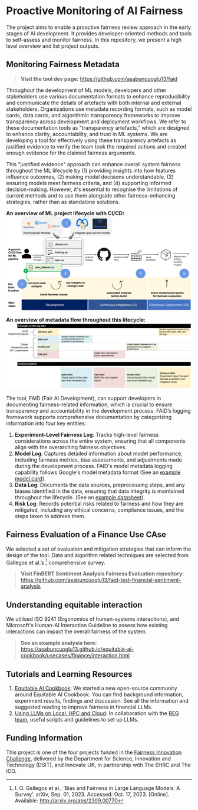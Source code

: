 # Proactive Monitoring of AI Fairness

The project aims to enable a proactive fairness review approach in the early stages of AI development. It provides developer-oriented methods and tools to self-assess and monitor fairness. In this repository, we present a high level overview and list project outputs.

## Monitoring Fairness Metadata

> **Visit the tool dev page:** <https://github.com/asabuncuoglu13/faid>

Throughout the development of ML models, developers and other stakeholders use various documentation formats to enhance reproducibility and communicate the details of artefacts with both internal and external stakeholders. Organizations use metadata recording formats, such as model cards, data cards, and algorithmic transparency frameworks to improve transparency across development and deployment workflows. We refer to these documentation tools as "transparency artefacts," which are designed to enhance clarity, accountability, and trust in ML systems. We are developing a tool for effectively using these transparency artefacts as justified evidence to verify the team took the required actions and created enough evidence for the claimed fairness arguments.

This "justified evidence" approach can enhance overall system fairness throughout the ML lifecycle by (1) providing insights into how features influence outcomes, (2) making model decisions understandable, (3) ensuring models meet fairness criteria, and (4) supporting informed decision-making. However, it's essential to recognise the limitations of current methods and to use them alongside other fairness-enhancing strategies, rather than as standalone solutions.

**An overview of ML project lifecycle with CI/CD:**
![](./media/illustration.jpg)

**An overview of metadata flow throughout this lifecycle:**
![](./media/metadataflow.png)

The tool, FAID (Fair AI Development), can support developers in documenting fairness-related information, which is crucial to ensure transparency and accountability in the development process. FAID’s logging framework supports comprehensive documentation by categorizing information into four key entities:

1. **Experiment-Level Fairness Log**: Tracks high-level fairness considerations across the entire system, ensuring that all components align with the overarching fairness objectives.
2. **Model Log**: Captures detailed information about model performance, including fairness metrics, bias assessments, and adjustments made during the development process. FAID's model metadata logging capability follows Google's model metadata format (See an [example model card](https://ai.google.dev/gemma/docs/model_card_2)).
3. **Data Log**: Documents the data sources, preprocessing steps, and any biases identified in the data, ensuring that data integrity is maintained throughout the lifecycle. (See an [example datasheet]()).
4. **Risk Log**: Records potential risks related to fairness and how they are mitigated, including any ethical concerns, compliance issues, and the steps taken to address them.

## Fairness Evaluation of a Finance Use CAse

We selected a set of evaluation and mitigation strategies that can inform the design of the tool. Data and algorithm related techniques are selected from Gallegos et al.’s [^1] comprehensive survey.

> **Visit FinBERT Sentiment Analysis Fairness Evaluation repository:** <https://github.com/asabuncuoglu13/faid-test-financial-sentiment-analysis>


## Understanding equitable interaction

We utilised ISO 9241 (Ergonomics of human-systems interactions), and Microsoft's Human-AI Interaction Guideline to assess how existing interactions can impact the overall fairness of the system.

> **See an example analysis here:** <https://asabuncuoglu13.github.io/equitable-ai-cookbook/usecases/finance/interaction.html>

## Tutorials and Learning Resources

1. [Equitable AI Cookbook](https://asabuncuoglu13.github.io/equitable-ai-cookbook): We started a new open-source community around Equitable AI Cookbook. You can find background information, experiment results, findings and discussion. See all the information and suggested reading to improve fairness in financial LLMs.
2. [Using LLMs on Local, HPC and Cloud](https://github.com/alan-turing-institute/llms-useful-resources): In collaboration with the [REG team](https://www.turing.ac.uk/work-turing/research/research-engineering-group), useful scripts and guidelines to set up LLMs.

[^1]: I. O. Gallegos et al., ‘Bias and Fairness in Large Language Models: A Survey’. arXiv, Sep. 01, 2023. Accessed: Oct. 17, 2023. [Online]. Available: http://arxiv.org/abs/2309.00770 

## Funding Information

This project is one of the four projects funded in the [Fairness Innovation Challenge](https://fairnessinnovationchallenge.co.uk/#winners), delivered by the Department for Science, Innovation and Technology (DSIT), and Innovate UK, in partnership with The EHRC and The ICO. 